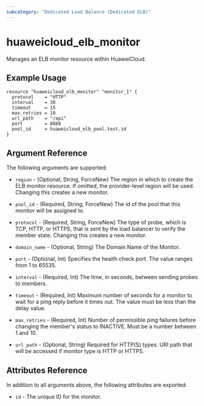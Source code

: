 ```yaml
---
subcategory: "Dedicated Load Balance (Dedicated ELB)"
---
```


# huaweicloud_elb_monitor

Manages an ELB monitor resource within HuaweiCloud.

## Example Usage

```hcl
resource "huaweicloud_elb_monitor" "monitor_1" {
  protocol    = "HTTP"
  interval    = 30
  timeout     = 15
  max_retries = 10
  url_path    = "/api"
  port        = 8888
  pool_id     = huaweicloud_elb_pool.test.id
}
```

## Argument Reference

The following arguments are supported:

* `region` - (Optional, String, ForceNew) The region in which to create the ELB monitor resource.
    If omitted, the provider-level region will be used.
    Changing this creates a new monitor.

* `pool_id` - (Required, String, ForceNew) The id of the pool that this monitor will be assigned to.

* `protocol` - (Required, String, ForceNew) The type of probe, which is TCP, HTTP, or HTTPS,
    that is sent by the load balancer to verify the member state. Changing this
    creates a new monitor.

* `domain_name` - (Optional, String) The Domain Name of the Monitor.

* `port` - (Optional, Int) Specifies the health check port. The value ranges from 1 to 65535.

* `interval` - (Required, Int) The time, in seconds, between sending probes to members.

* `timeout` - (Required, Int) Maximum number of seconds for a monitor to wait for a
    ping reply before it times out. The value must be less than the delay
    value.

* `max_retries` - (Required, Int) Number of permissible ping failures before
    changing the member's status to INACTIVE. Must be a number between 1
    and 10.

* `url_path` - (Optional, String) Required for HTTP(S) types. URI path that will be
    accessed if monitor type is HTTP or HTTPS.

## Attributes Reference

In addition to all arguments above, the following attributes are exported:

* `id` - The unique ID for the monitor.
